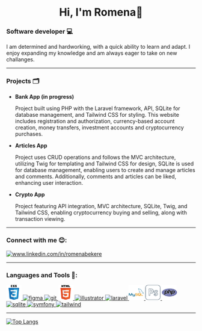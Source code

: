 <h1 align="center">Hi, I'm Romena👋</h1>
<h3>Software developer 💻</h3>

<p>I am determined and hardworking, with a quick ability to learn and adapt. I enjoy expanding my knowledge and am always eager to take on new challanges.</p>
<hr>
<h3>Projects 🗂</h3>

<ul>
  <li><b>Bank App (in progress)</b></li>
  <p>Project built using PHP with the Laravel framework, API, SQLite for database management, and Tailwind CSS for styling. This website includes registration and authorization, currency-based account creation, money transfers, investment accounts and cryptocurrency purchases.</p>
  <li><b>Articles App</b></li>
  <p>Project uses CRUD operations and follows the MVC architecture, utilizing Twig for templating and Tailwind CSS for design, SQLite is used for database management, enabling users to create and manage articles and comments. Additionally, comments and articles can be liked, enhancing user interaction.</p>
  <li><b>Crypto App</b></li>
  <p>Project featuring API integration, MVC architecture, SQLite, Twig, and Tailwind CSS, enabling cryptocurrency buying and selling, along with transaction viewing.</p>
</ul>

<hr>
<h3 align="left">Connect with me 😊:</h3>
<p align="left">
<a href="https://linkedin.com/in/www.linkedin.com/in/romenabekere" target="blank"><img align="center" src="https://raw.githubusercontent.com/rahuldkjain/github-profile-readme-generator/master/src/images/icons/Social/linked-in-alt.svg" alt="www.linkedin.com/in/romenabekere" height="30" width="40" /></a>
</p>
<hr>
<h3 align="left">Languages and Tools 🔎:</h3>
<p align="left"> <a href="https://www.w3schools.com/css/" target="_blank" rel="noreferrer"> <img src="https://raw.githubusercontent.com/devicons/devicon/master/icons/css3/css3-original-wordmark.svg" alt="css3" width="40" height="40"/> </a> <a href="https://www.figma.com/" target="_blank" rel="noreferrer"> <img src="https://www.vectorlogo.zone/logos/figma/figma-icon.svg" alt="figma" width="40" height="40"/> </a> <a href="https://git-scm.com/" target="_blank" rel="noreferrer"> <img src="https://www.vectorlogo.zone/logos/git-scm/git-scm-icon.svg" alt="git" width="40" height="40"/> </a> <a href="https://www.w3.org/html/" target="_blank" rel="noreferrer"> <img src="https://raw.githubusercontent.com/devicons/devicon/master/icons/html5/html5-original-wordmark.svg" alt="html5" width="40" height="40"/> </a> <a href="https://www.adobe.com/in/products/illustrator.html" target="_blank" rel="noreferrer"> <img src="https://www.vectorlogo.zone/logos/adobe_illustrator/adobe_illustrator-icon.svg" alt="illustrator" width="40" height="40"/> </a> <a href="https://laravel.com/" target="_blank" rel="noreferrer"> <img src="https://camo.githubusercontent.com/7f4ac071292c825dd37db0868bf5f2f824e8220738722e768dbf6337ae66e909/68747470733a2f2f63646e2e6a7364656c6976722e6e65742f67682f64657669636f6e732f64657669636f6e406c61746573742f69636f6e732f6c61726176656c2f6c61726176656c2d6f726967696e616c2d776f72646d61726b2e737667" alt="laravel" width="40" height="40"/> </a> <a href="https://www.mysql.com/" target="_blank" rel="noreferrer"> <img src="https://raw.githubusercontent.com/devicons/devicon/master/icons/mysql/mysql-original-wordmark.svg" alt="mysql" width="40" height="40"/> </a> <a href="https://www.photoshop.com/en" target="_blank" rel="noreferrer"> <img src="https://raw.githubusercontent.com/devicons/devicon/master/icons/photoshop/photoshop-line.svg" alt="photoshop" width="40" height="40"/> </a> <a href="https://www.php.net" target="_blank" rel="noreferrer"> <img src="https://raw.githubusercontent.com/devicons/devicon/master/icons/php/php-original.svg" alt="php" width="40" height="40"/> </a> <a href="https://www.sqlite.org/" target="_blank" rel="noreferrer"> <img src="https://www.vectorlogo.zone/logos/sqlite/sqlite-icon.svg" alt="sqlite" width="40" height="40"/> </a> <a href="https://symfony.com" target="_blank" rel="noreferrer"> <img src="https://symfony.com/logos/symfony_black_03.svg" alt="symfony" width="40" height="40"/> </a> <a href="https://tailwindcss.com/" target="_blank" rel="noreferrer"> <img src="https://www.vectorlogo.zone/logos/tailwindcss/tailwindcss-icon.svg" alt="tailwind" width="40" height="40"/> </a> </p>
<hr>


[![Top Langs](https://github-readme-stats.vercel.app/api/top-langs/?username=romenab&theme=radical)](https://github.com/romenab/github-readme-stats)
